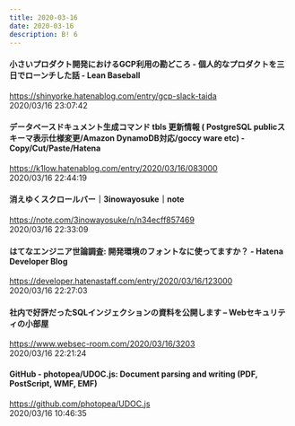 ```yaml
---
title: 2020-03-16
date: 2020-03-16
description: B! 6
---
```


#### 小さいプロダクト開発におけるGCP利用の勘どころ - 個人的なプロダクトを三日でローンチした話 - Lean Baseball
https://shinyorke.hatenablog.com/entry/gcp-slack-taida<br>
2020/03/16 23:07:42<br>


#### データベースドキュメント生成コマンド tbls 更新情報 ( PostgreSQL publicスキーマ表示仕様変更/Amazon DynamoDB対応/goccy ware etc) - Copy/Cut/Paste/Hatena
https://k1low.hatenablog.com/entry/2020/03/16/083000<br>
2020/03/16 22:44:19<br>


#### 消えゆくスクロールバー｜3inowayosuke｜note
https://note.com/3inowayosuke/n/n34ecff857469<br>
2020/03/16 22:33:09<br>


#### はてなエンジニア世論調査: 開発環境のフォントなに使ってますか？ - Hatena Developer Blog
https://developer.hatenastaff.com/entry/2020/03/16/123000<br>
2020/03/16 22:27:03<br>


#### 社内で好評だったSQLインジェクションの資料を公開します – Webセキュリティの小部屋
https://www.websec-room.com/2020/03/16/3203<br>
2020/03/16 22:21:24<br>


#### GitHub - photopea/UDOC.js: Document parsing and writing (PDF, PostScript, WMF, EMF)
https://github.com/photopea/UDOC.js<br>
2020/03/16 10:46:35<br>


